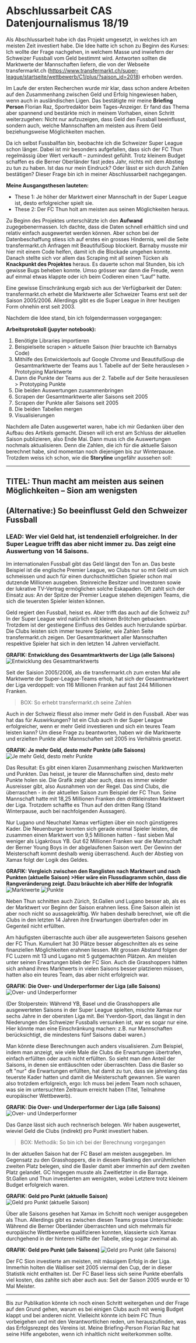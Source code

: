 # Abschlussarbeit CAS Datenjournalismus 18/19

Als Abschlussarbeit habe ich das Projekt umgesetzt, in welches ich am meisten Zeit investiert habe. Die Idee hatte ich schon zu Beginn des Kurses: Ich wollte der Frage nachgehen, in welchem Masse und inwiefern der Schweizer Fussball vom Geld bestimmt wird. Antworten sollten die Marktwerte der Mannschaften liefern, die von der Webseite transfermarkt.ch (https://www.transfermarkt.ch/super-league/startseite/wettbewerb/C1/plus/?saison_id=2018) erhoben werden.

Im Laufe der ersten Recherchen wurde mir klar, dass schon andere Arbeiten auf den Zusammenhang zwischen Geld und Erfolg hingewiesen haben, wenn auch in ausländischen Ligen. Das bestätigte mir meine **Briefing Person** Florian Raz, Sportredaktor beim Tages-Anzeiger. Er fand das Thema aber spannend und bestärkte mich in meinem Vorhaben, einen Schritt weiterzugehen: Nicht nur aufzuzeigen, dass Geld den Fussball beeinflusst, sondern auch, welche Mannschaften am meisten aus ihrem Geld beziehungsweise Möglichkeiten machen.

Da ich selbst Fussballfan bin, beobachte ich die Schweizer Super League schon länger. Dabei ist mir besonders aufgefallen, dass sich der FC Thun regelmässig über Wert verkauft – zumindest gefühlt. Trotz kleinem Budget schaffen es die Berner Oberländer fast jedes Jahr, nichts mit dem Abstieg zu tun zu haben. Ist das nur mein Eindruck? Oder lässt er sich durch Zahlen bestätigen? Dieser Frage bin ich in meiner Abschlussarbeit nachgegangen.

**Meine Ausgangsthesen lauteten:**
- These 1: Je höher der Marktwert einer Mannschaft in der Super League ist, desto erfolgreicher spielt sie.
- These 2: Der FC Thun holt am meisten aus seinen Möglichkeiten heraus.

Zu Beginn des Projektes unterschätzte ich den **Aufwand** zugegebenermassen. Ich dachte, dass die Daten schnell erhältlich sind und relativ einfach ausgewertet werden können. Aber schon bei der Datenbeschaffung stiess ich auf erstes ein grosses Hindernis, weil die Seite transfermarkt.ch Anfragen mit BeautifulSoup blockiert. Barnaby musste mir hier mit einem Code helfen, damit ich die Blockade umgehen konnte. Danach stellte sich vor allem das Scraping mit all seinen Tücken als **Knackpunkt des Projektes** heraus. Es dauerte schon mal Stunden, bis ich gewisse Bugs beheben konnte. Umso grösser war dann die Freude, wenn auf einmal etwas klappte oder ich beim Codieren einen “Lauf” hatte. 

Eine gewisse Einschränkung ergab sich aus der Verfügbarkeit der Daten: transfermarkt.ch erhebt die Marktwerte aller Schweizer Teams erst seit der Saison 2005/2006. Allerdings gibt es die Super League in ihrer heutigen Form ohnehin erst seit 2003.

Nachdem die Idee stand, bin ich folgendermassen vorgegangen:

**Arbeitsprotokoll (jupyter notebook):**
1. Benötigte Libraries importieren
2. Beispielseite scrapen > aktuelle Saison (hier brauchte ich Barnabys Code)
3. Mithilfe des Entwicklertools auf Google Chrome und BeautifulSoup die Gesamtmarktwerte der Teams aus 1. Tabelle auf der Seite herauslesen > Prototyping Marktwerte
4. Dann die Punkte der Teams aus der 2. Tabelle auf der Seite herauslesen > Prototyping Punkte
5. Die beiden Auswertungen zusammenbringen
6. Scrapen der Gesamtmarktwerte aller Saisons seit 2005
7. Scrapen der Punkte aller Saisons seit 2005
8. Die beiden Tabellen mergen
9. Visualisierungen

Nachdem alle Daten ausgewertet waren, habe ich mir Gedanken über den Aufbau des Artikels gemacht. Diesen will ich erst am Schluss der aktuellen Saison publizieren, also Ende Mai. Dann muss ich die Auswertungen nochmals aktualisieren. Denn die Zahlen, die ich für die aktuelle Saison berechnet habe, sind momentan noch diejenigen bis zur Winterpause. Trotzdem weiss ich schon, wie die **Storyline** ungefähr aussehen soll:

---------------------------------

## TITEL: Thun macht am meisten aus seinen Möglichkeiten – Sion am wenigsten
## (Alternative:) So beeinflusst Geld den Schweizer Fussball

### LEAD: Wer viel Geld hat, ist tendenziell erfolgreicher. In der Super League trifft das aber nicht immer zu. Das zeigt eine Auswertung von 14 Saisons.

Im internationalen Fussball gibt das Geld längst den Ton an. Das beste Beispiel ist die englische Premier League, wo Clubs nur so mit Geld um sich schmeissen und auch für einen durchschnittlichen Spieler schon mal dutzende Millionen ausgeben. Steinreiche Besitzer und Investoren sowie der lukrative TV-Vertrag ermöglichen solche Eskapaden. Oft zahlt sich der Einsatz aus: An der Spitze der Premier League stehen diejenigen Teams, die sich die teuersten Spieler leisten können.

Geld regiert den Fussball, heisst es. Aber trifft das auch auf die Schweiz zu? In der Super League wird natürlich mit kleinen Brötchen gebacken. Trotzdem ist der gestiegene Einfluss des Geldes auch hierzulande spürbar. Die Clubs leisten sich immer teurere Spieler, wie Zahlen Seite transfermarkt.ch zeigen. Der Gesamtmarktwert aller Mannschaften respektive Spieler hat sich in den letzten 14 Jahren vervielfacht.

**GRAFIK: Entwicklung des Gesamtmarktwerts der Liga (alle Saisons)**
![Entwicklung des Gesamtmarktwerts](https://github.com/yannickw3/Abschlussarbeit/blob/master/graphics/gesamtmarktwert.png "Entwicklung des Gesamtmarktwerts")

Seit der Saision 2005/2006, als die transfermarkt.ch zum ersten Mal alle Marktwerte der Super-League-Teams erhob, hat sich der Gesamtmarktwert der Liga verdoppelt: von 116 Millionen Franken auf fast 244 Millionen Franken. 

> BOX: So erhebt transfermarkt.ch seine Zahlen

Auch in der Schweiz fliesst also immer mehr Geld in den Fussball. Aber was hat das für Auswirkungen? Ist ein Club auch in der Super League erfolgreicher, wenn er mehr Geld investieren und sich ein teures Team leisten kann? Um diese Frage zu beantworten, haben wir die Marktwerte und erzielten Punkte aller Mannschaften seit 2005 ins Verhältnis gesetzt.

**GRAFIK: Je mehr Geld, desto mehr Punkte (alle Saisons)**
![Je mehr Geld, desto mehr Punkte](https://github.com/yannickw3/Abschlussarbeit/blob/master/graphics/regression_alle%20saisons.png "Je mehr Geld, desto mehr Punkte")

Das Resultat: Es gibt einen klaren Zusammenhang zwischen Marktwerten und Punkten. Das heisst, je teurer die Mannschaften sind, desto mehr Punkte holen sie. Die Grafik zeigt aber auch, dass es immer wieder Ausreisser gibt, also Ausnahmen von der Regel. Das sind Clubs, die überraschen - in der aktuellen Saison zum Beispiel der FC Thun. Seine Mannschaft hatte mit 18,25 Millionen Franken den drittkleinsten Marktwert der Liga. Trotzdem schaffte es Thun auf den dritten Rang (Stand Winterpause, auch bei nachfolgenden Aussagen).

Nur Lugano und Neuchatel Xamax verfügten über ein noch günstigeres Kader. Die Neuenburger konnten sich gerade einmal Spieler leisten, die zusammen einen Marktwert von 9,5 Millionen hatten - fast sieben Mal weniger als Ligakrösus YB. Gut 62 Millionen Franken war die Mannschaft der Berner Young Boys in der abgelaufenen Saison wert. Der Gewinn der Meisterschaft kommt deshalb wenig überraschend. Auch der Abstieg von Xamax folgt der Logik des Geldes.

**GRAFIK: Vergleich zwischen den Ranglisten nach Marktwert und nach Punkten (aktuelle Saison) >Hier wäre ein Flussdiagramm schön, dass die Rangveränderung zeigt. Dazu bräuchte ich aber Hilfe der Infografik**
![Marktwerte](https://github.com/yannickw3/Abschlussarbeit/blob/master/graphics/marktwerte.png "Marktwerte")
![Punkte](https://github.com/yannickw3/Abschlussarbeit/blob/master/graphics/punkte.png "Punkte")

Neben Thun schnitten auch Zürich, St.Gallen und Lugano besser ab, als es der Marktwert vor Beginn der Saison erahnen liess. Eine Saison allein ist aber noch nicht so aussagekräftig. Wir haben deshalb berechnet, wie oft die Clubs in den letzten 14 Jahren ihre Erwartungen übertrafen oder im Gegenteil nicht erfüllten.

Am häufigsten überraschte auch über alle ausgewerteten Saisons gesehen der FC Thun. Kumuliert hat 30 Plätze besser abgeschnitten als es seine finanziellen Möglichkeiten erahnen liessen. Mit grossen Abstand folgen der FC Luzern mit 13 und Lugano mit 5 gutgemachten Plätzen. Am meisten unter seinen Erwartungen blieb der FC Sion. Auch die Grasshoppers hätten sich anhand ihres Marktwerts in vielen Saisons besser platzieren müssen, hatten also ein teures Team, das aber nicht erfolgreich war.

**GRAFIK: Die Over- und Underperformer der Liga (alle Saisons)**
![Over- und Underperformer](http://localhost:8888/view/graphics/over_underperformer.png "Over- und Underperformer")

(Der Stolperstein: Während YB, Basel und die Grasshoppers alle ausgewerteten Saisons in der Super League spielten, mischte Xamax nur sechs Jahre in der obersten Liga mit. Bei Yverdon-Sport, das längst in den Niederungen des Schweizer Fussballs versunken ist, war es sogar nur eine. Hier könnte man eine Einschränkung machen: z.B. nur Mannschaften berücksichtigt, die mindestens fünf Saisons dabei waren.)

Man könnte diese Berechnungen auch anders visualisieren. Zum Beispiel, indem man anzeigt, wie viele Male die Clubs die Erwartungen übertrafen, einfach erfüllten oder auch nicht erfüllten. So sieht man den Anteil der Saisons, in denen sie enttäuschten oder überraschten. Dass die Basler so oft "nur" die Erwartungen erfüllten, hat damit zu tun, dass sie jahrelang das teuerste Kader hatten und damit die Meisterschaft gewannen. Sie waren also trotzdem erfolgreich, ergo: Ich muss bei jedem Team noch schauen, was sie im untersuchten Zeitraum erreicht haben (Titel, Teilnahme europäischer Wettbewerb).

**GRAFIK: Die Over- und Underperformer der Liga (alle Saisons)**
![Over- und Underperformer](http://localhost:8888/view/graphics/over_underperformer2.png "Over- und Underperformer")

Das Ganze lässt sich auch rechnerisch belegen. Wir haben ausgewertet, wieviel Geld die Clubs (indirekt) pro Punkt investiert haben. 

> BOX: Methodik: So bin ich bei der Berechnung vorgegangen

In der aktuellen Saison hat der FC Basel am meisten ausgegeben. Im Gegensatz zu den Grasshoppers, die in diesem Ranking den unrühmlichen zweiten Platz belegen, sind die Basler damit aber immerhin auf dem zweiten Platz gelandet. GC hingegen musste als Zweitletzter in die Barrage. St.Gallen und Thun investierten am wenigsten, wobei Letztere trotz kleinem Budget erfolgreich waren.

**GRAFIK: Geld pro Punkt (aktuelle Saison)**
![Geld pro Punkt (aktuelle Saison)](http://localhost:8888/view/graphics/geld_saison1819.png.jpg "Geld pro Punkt (aktuelle Saison)")

Über alle Saisons gesehen hat Xamax im Schnitt noch weniger ausgegeben als Thun. Allerdings gibt es zwischen diesen Teams grosse Unterschiede: Während die Berner Oberländer überraschten und sich mehrmals für europäische Wettbewerbe qualifizieren konnten, klassierte sich Xamax durchgehend in der hinteren Hälfte der Tabelle, stieg sogar zweimal ab. 

**GRAFIK: Geld pro Punkt (alle Saisons)**
![Geld pro Punkt (alle Saisons)](http://localhost:8888/view/graphics/geld_alle_saisons.png "Geld pro Punkt (alle Saisons)")

Der FC Sion investierte am meisten, mit mässigem Erfolg in der Liga. Immerhin holten die Walliser seit 2005 viermal den Cup, der in dieser Statistik nicht enthalten ist. Der FC Basel liess sich seine Punkte ebenfalls viel kosten, das zahlte sich aber auch aus: Seit der Saison 2005 wurde er 10 Mal Meister.

---------------------------------

Bis zur Publikation könnte ich noch einen Schritt weitergehen und der Frage auf den Grund gehen, warum es bei einigen Clubs auch mit wenig Budget klappt und bei anderen nicht. Vielleicht könnte ich beim FC Thun vorbeigehen und mit den Verantwortlichen reden, um herauszufinden, was das Erfolgsrezept des Vereins ist. Meine Briefing-Person Florian Raz hat seine Hilfe angeboten, wenn ich inhaltlich nicht weiterkommen sollte.
